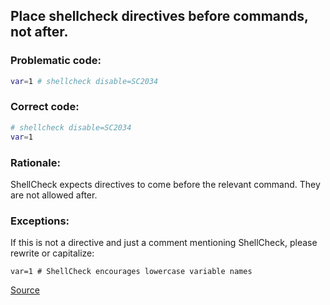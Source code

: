 ## Place shellcheck directives before commands, not after.

### Problematic code:

```sh
var=1 # shellcheck disable=SC2034
```

### Correct code:

```sh
# shellcheck disable=SC2034
var=1 
```
### Rationale:

ShellCheck expects directives to come before the relevant command. They are not allowed after.

### Exceptions:

If this is not a directive and just a comment mentioning ShellCheck, please rewrite or capitalize:

    var=1 # ShellCheck encourages lowercase variable names
[Source](https://github.com/koalaman/shellcheck/wiki/SC1126)

